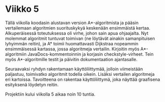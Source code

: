 # Viikko 5

Tällä viikolla koodasin alustavan version A*-algoritmista ja pääsin vertailemaan algoritmien suorituskykyä keskenään ensimmäistä kertaa. Alkuperäisessä toteutuksessa oli virhe, johon sain apua ohjaajalta. Nyt molemmat algoritmit tuntuvat toimivan (ne löytävät ainakin samanpituisen lyhyimmän reitin), ja A* toimii huomattavasti Dijkstraa nopeammin ensimmäisessä kartassa, jossa algoritmeja vertailin. Kirjoitin myös A*-algoritmiin JavaDocs-kommentoinnin ja korjasin checkstyle-virheet. Tein myös A*-algoritmille testit ja päivitin dokumentaation ajantasalle.

Seuraavaksi ryhdyn rakentamaan käyttöliittymää, jolloin viimeistään paljastuu, toimivatko algoritmit todella oikein. Lisäksi vertailen algoritmeja eri kartoissa. Tavoitteena on rakentaa käyttöliittymä, joka näyttää graafisena esityksenä löydetyn reitin.

Projektiin kului viikolla 5 aikaa noin 10 tuntia.

